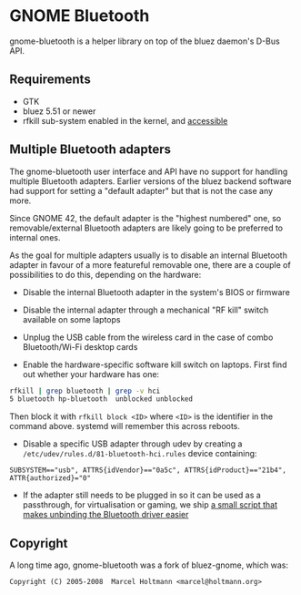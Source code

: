 # GNOME Bluetooth


gnome-bluetooth is a helper library on top of the bluez daemon's D-Bus API.

Requirements
------------

- GTK
- bluez 5.51 or newer
- rfkill sub-system enabled in the kernel, and [accessible](https://github.com/systemd/systemd/pull/21605)

Multiple Bluetooth adapters
---------------------------

The gnome-bluetooth user interface and API have no support for handling
multiple Bluetooth adapters. Earlier versions of the bluez backend software
had support for setting a "default adapter" but that is not the case
any more.

Since GNOME 42, the default adapter is the "highest numbered" one, so
removable/external Bluetooth adapters are likely going to be preferred
to internal ones.

As the goal for multiple adapters usually is to disable an internal
Bluetooth adapter in favour of a more featureful removable one, there are
a couple of possibilities to do this, depending on the hardware:

- Disable the internal Bluetooth adapter in the system's BIOS or firmware

- Disable the internal adapter through a mechanical "RF kill" switch
  available on some laptops

- Unplug the USB cable from the wireless card in the case of combo Bluetooth/Wi-Fi
  desktop cards

- Enable the hardware-specific software kill switch on laptops. First find out
  whether your hardware has one:

```sh
rfkill | grep bluetooth | grep -v hci
5 bluetooth hp-bluetooth  unblocked unblocked
```

  Then block it with `rfkill block <ID>` where `<ID>` is the identifier in the
  command above. systemd will remember this across reboots.

- Disable a specific USB adapter through udev by creating a
  `/etc/udev/rules.d/81-bluetooth-hci.rules` device containing:

```
SUBSYSTEM=="usb", ATTRS{idVendor}=="0a5c", ATTRS{idProduct}=="21b4", ATTR{authorized}="0"
```

- If the adapter still needs to be plugged in so it can be used as a passthrough,
for virtualisation or gaming, we ship [a small script that makes unbinding the Bluetooth
driver easier](contrib/unbind-bluetooth-driver.sh)

Copyright
---------

A long time ago, gnome-bluetooth was a fork of bluez-gnome,
which was:

`Copyright (C) 2005-2008  Marcel Holtmann <marcel@holtmann.org>`